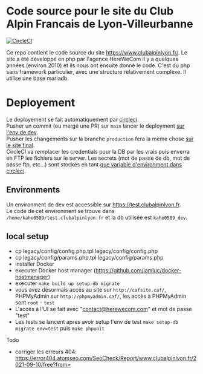 # Code source pour le site du Club Alpin Francais de Lyon-Villeurbanne

[![CircleCI](https://circleci.com/gh/Club-Alpin-Lyon-Villeurbanne/caflyon/tree/main.svg?style=shield&circle-token=843b806ceb348fde38d421c902bcfb734ed58668)](https://circleci.com/gh/Club-Alpin-Lyon-Villeurbanne/caflyon/tree/main)

Ce repo contient le code source du site https://www.clubalpinlyon.fr/.
Le site a été développé en php par l'agence HereWeCom il y a quelques années (environ 2010) et ils nous ont ensuite donné le code.
C'est du php sans framework particulier, avec une structure relativement complexe.
Il utilise une base mariadb.

# Deployement

Le deployement se fait automatiquement par [circleci](https://circleci.com/gh/Club-Alpin-Lyon-Villeurbanne/caflyon/tree/main).  
Pusher un commit (ou mergé une PR) sur `main` lancer le deployment [sur l'env de dev](https://test.clubalpinlyon.fr).  
Pusher les changements sur la branche `production` fera la meme chose [sur le site final](https://www.clubalpinlyon.fr).  
CircleCI va remplacer les credentials pour la DB par les vrais puis enverra en FTP les fichiers sur le server.
Les secrets (mot de passe de db, mot de passe ftp, etc...) sont stockés en tant [que variable d'environment dans circleci](https://app.circleci.com/settings/project/github/Club-Alpin-Lyon-Villeurbanne/caflyon/environment-variables).  

## Environments

Un environment de dev est accessible sur https://test.clubalpinlyon.fr.  
Le code de cet environment se trouve dans `/home/kahe0589/test.clubalpinlyon.fr` et la db utilisée est `kahe0589_dev`.

## local setup

 - cp legacy/config/config.php.tpl legacy/config/config.php
 - cp legacy/config/params.php.tpl legacy/config/params.php
 - installer Docker
 - executer Docker host manager (https://github.com/iamluc/docker-hostmanager)
 - executer `make build up setup-db migrate`
 - vous avez désormais accès au site sur `http://cafsite.caf/`, PHPMyAdmin sur `http://phpmyadmin.caf/`, les accès à PHPMyAdmin sont `root` - `test`
 - L'accès à l'UI se fait avec "contact@herewecom.com" et mot de passe "test"
 - Les tests se lancent apres avoir setup l'env de test `make setup-db migrate env=test` puis `make phpunit`
 
Todo
 - corriger les erreurs 404: https://error404.atomseo.com/SeoCheck/Report/www.clubalpinlyon.fr/2021-09-10/free?from=
